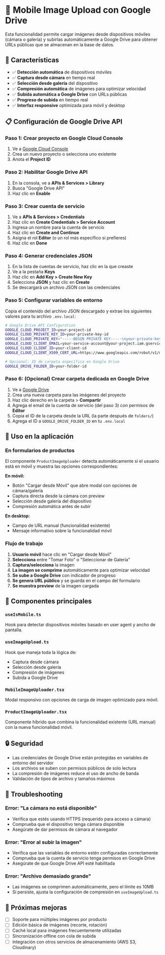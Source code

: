 # 📱 Mobile Image Upload con Google Drive

Esta funcionalidad permite cargar imágenes desde dispositivos móviles (cámara o galería) y subirlas automáticamente a Google Drive para obtener URLs públicas que se almacenan en la base de datos.

## 🚀 Características

- ✅ **Detección automática** de dispositivos móviles
- ✅ **Captura desde cámara** en tiempo real
- ✅ **Selección desde galería** del dispositivo
- ✅ **Compresión automática** de imágenes para optimizar velocidad
- ✅ **Subida automática a Google Drive** con URLs públicas
- ✅ **Progreso de subida** en tiempo real
- ✅ **Interfaz responsive** optimizada para móvil y desktop

## 📋 Configuración de Google Drive API

### Paso 1: Crear proyecto en Google Cloud Console

1. Ve a [Google Cloud Console](https://console.cloud.google.com/)
2. Crea un nuevo proyecto o selecciona uno existente
3. Anota el **Project ID**

### Paso 2: Habilitar Google Drive API

1. En la consola, ve a **APIs & Services > Library**
2. Busca "Google Drive API"
3. Haz clic en **Enable**

### Paso 3: Crear cuenta de servicio

1. Ve a **APIs & Services > Credentials**
2. Haz clic en **Create Credentials > Service Account**
3. Ingresa un nombre para la cuenta de servicio
4. Haz clic en **Create and Continue**
5. Asigna el rol **Editor** (o un rol más específico si prefieres)
6. Haz clic en **Done**

### Paso 4: Generar credenciales JSON

1. En la lista de cuentas de servicio, haz clic en la que creaste
2. Ve a la pestaña **Keys**
3. Haz clic en **Add Key > Create New Key**
4. Selecciona **JSON** y haz clic en **Create**
5. Se descargará un archivo JSON con las credenciales

### Paso 5: Configurar variables de entorno

Copia el contenido del archivo JSON descargado y extrae los siguientes valores para tu archivo `.env.local`:

```bash
# Google Drive API Configuration
GOOGLE_CLOUD_PROJECT_ID=your-project-id
GOOGLE_CLOUD_PRIVATE_KEY_ID=your-private-key-id
GOOGLE_CLOUD_PRIVATE_KEY="-----BEGIN PRIVATE KEY-----\nyour-private-key\n-----END PRIVATE KEY-----\n"
GOOGLE_CLOUD_CLIENT_EMAIL=your-service-account@your-project.iam.gserviceaccount.com
GOOGLE_CLOUD_CLIENT_ID=your-client-id
GOOGLE_CLOUD_CLIENT_X509_CERT_URL=https://www.googleapis.com/robot/v1/metadata/x509/your-service-account%40your-project.iam.gserviceaccount.com

# Opcional: ID de carpeta específica en Google Drive
GOOGLE_DRIVE_FOLDER_ID=your-folder-id
```

### Paso 6: (Opcional) Crear carpeta dedicada en Google Drive

1. Ve a [Google Drive](https://drive.google.com/)
2. Crea una nueva carpeta para las imágenes del proyecto
3. Haz clic derecho en la carpeta > **Compartir**
4. Agrega el email de la cuenta de servicio (del paso 3) con permisos de **Editor**
5. Copia el ID de la carpeta desde la URL (la parte después de `folders/`)
6. Agrega el ID a `GOOGLE_DRIVE_FOLDER_ID` en tu `.env.local`

## 🔧 Uso en la aplicación

### En formularios de productos

El componente `ProductImageUploader` detecta automáticamente si el usuario está en móvil y muestra las opciones correspondientes:

**En móvil:**
- Botón "Cargar desde Móvil" que abre modal con opciones de cámara/galería
- Captura directa desde la cámara con preview
- Selección desde galería del dispositivo
- Compresión automática antes de subir

**En desktop:**
- Campo de URL manual (funcionalidad existente)
- Mensaje informativo sobre la funcionalidad móvil

### Flujo de trabajo

1. **Usuario móvil** hace clic en "Cargar desde Móvil"
2. **Selecciona** entre "Tomar Foto" o "Seleccionar de Galería"
3. **Captura/selecciona** la imagen
4. **La imagen se comprime** automáticamente para optimizar velocidad
5. **Se sube a Google Drive** con indicador de progreso
6. **Se genera URL público** y se guarda en el campo del formulario
7. **Se muestra preview** de la imagen cargada

## 📱 Componentes principales

### `useIsMobile.ts`
Hook para detectar dispositivos móviles basado en user agent y ancho de pantalla.

### `useImageUpload.ts`
Hook que maneja toda la lógica de:
- Captura desde cámara
- Selección desde galería
- Compresión de imágenes
- Subida a Google Drive

### `MobileImageUploader.tsx`
Modal responsivo con opciones de carga de imagen optimizado para móvil.

### `ProductImageUploader.tsx`
Componente híbrido que combina la funcionalidad existente (URL manual) con la nueva funcionalidad móvil.

## 🔒 Seguridad

- Las credenciales de Google Drive están protegidas en variables de entorno del servidor
- Los archivos se suben con permisos públicos de solo lectura
- La compresión de imágenes reduce el uso de ancho de banda
- Validación de tipos de archivo y tamaños máximos

## 🐛 Troubleshooting

### Error: "La cámara no está disponible"
- Verifica que estés usando HTTPS (requerido para acceso a cámara)
- Comprueba que el dispositivo tenga cámara disponible
- Asegúrate de dar permisos de cámara al navegador

### Error: "Error al subir la imagen"
- Verifica que las variables de entorno estén configuradas correctamente
- Comprueba que la cuenta de servicio tenga permisos en Google Drive
- Asegúrate de que Google Drive API esté habilitada

### Error: "Archivo demasiado grande"
- Las imágenes se comprimen automáticamente, pero el límite es 10MB
- Si persiste, ajusta la configuración de compresión en `useImageUpload.ts`

## 🔄 Próximas mejoras

- [ ] Soporte para múltiples imágenes por producto
- [ ] Edición básica de imágenes (recorte, rotación)
- [ ] Caché local para imágenes frecuentemente utilizadas
- [ ] Sincronización offline con cola de subida
- [ ] Integración con otros servicios de almacenamiento (AWS S3, Cloudinary)
